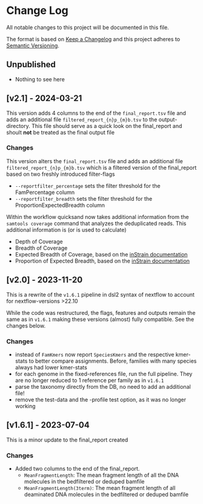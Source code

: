 # Change Log

All notable changes to this project will be documented in this file.

The format is based on [Keep a Changelog](http://keepachangelog.com/)
and this project adheres to [Semantic Versioning](http://semver.org/).

## Unpublished

- Nothing to see here

## [v2.1] - 2024-03-21

This version adds 4 columns to the end of the `final_report.tsv` file and adds an additional file `filtered_report_{n}p_{m}b.tsv` to the output-directory. This file should serve as a quick look on the final_report and shoult **not** be treated as the final output file

### Changes

This version alters the `final_report.tsv` file and adds an additional file `filtered_report_{n}p_{m}b.tsv` which is a filtered version of the final_report based on two freshly introduced filter-flags

- `--reportfilter_percentage` sets the filter threshold for the FamPercentage column
- `--reportfilter_breadth` sets the filter threshold for the ProportionExpectedBreadth column

Within the workflow quicksand now takes additional information from the `samtools coverage` command that analyzes the deduplicated reads. This additional information is (or is used to calculate)

- Depth of Coverage
- Breadth of Coverage
- Expected Breadth of Coverage, based on the [inStrain documentation](https://instrain.readthedocs.io/en/latest/important_concepts.html)
- Proportion of Expected Breadth, based on the [inStrain documentation](https://instrain.readthedocs.io/en/latest/important_concepts.html)

## [v2.0] - 2023-11-20

This is a rewrite of the `v1.6.1` pipeline in dsl2 syntax of nextflow
to account for nextflow-versions \>22.10

While the code was restructured, the flags, features and outputs remain the same as in `v1.6.1`
making these versions (almost) fully compatible. See the changes below.

### Changes

- instead of `FamKmers` now report `SpeciesKmers` and the respective kmer-stats to better compare assignments. Before, families with many species always had lower kmer-stats
- for each genome in the fixed-references file, run the full pipeline. They are no longer reduced to 1 reference per family as in `v1.6.1`
- parse the taxonomy directly from the DB, no need to add an additional file!
- remove the test-data and the -profile test option, as it was no longer working

## [v1.6.1] - 2023-07-04

This is a minor update to the final_report created

### Changes

- Added two columns to the end of the final_report.
  - `MeanFragmentLength`: The mean fragment length of all the DNA molecules in the bedfiltered or deduped bamfile
  - `MeanFragmentLength(3term)`: The mean fragment length of all deaminated DNA molecules in the bedfiltered or deduped bamfile
